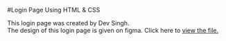 #Login Page Using HTML & CSS   

This login page was created by Dev Singh.
<br>
The design of this login page is given on figma. Click here to <a href="https://www.figma.com/community/file/1032944260806485156">view the file.</a>